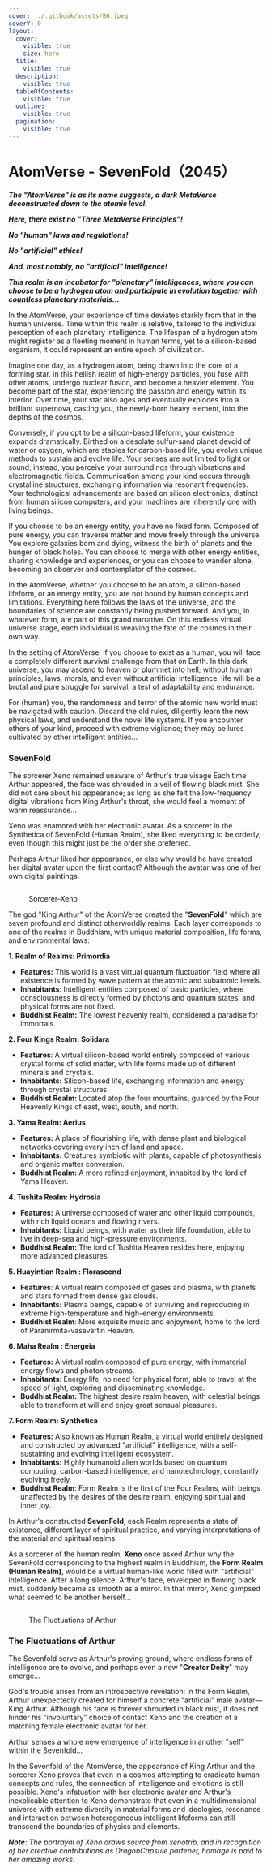 ```yaml
---
cover: ../.gitbook/assets/B6.jpeg
coverY: 0
layout:
  cover:
    visible: true
    size: hero
  title:
    visible: true
  description:
    visible: true
  tableOfContents:
    visible: true
  outline:
    visible: true
  pagination:
    visible: true
---
```


# AtomVerse - SevenFold（2045）

_**The "AtomVerse" is as its name suggests, a dark MetaVerse deconstructed down to the atomic level.**_&#x20;

&#x20;_**Here, there exist no "Three MetaVerse Principles"!**_&#x20;

_**No "human" laws and regulations!**_&#x20;

_**No "artificial" ethics!**_&#x20;

_**And, most notably, no "artificial" intelligence!**_&#x20;

_**This realm is an incubator for "planetary" intelligences, where you can choose to be a hydrogen atom and participate in evolution together with countless planetary materials...**_



In the AtomVerse, your experience of time deviates starkly from that in the human universe. Time within this realm is relative, tailored to the individual perception of each planetary intelligence. The lifespan of a hydrogen atom might register as a fleeting moment in human terms, yet to a silicon-based organism, it could represent an entire epoch of civilization.

Imagine one day, as a hydrogen atom, being drawn into the core of a forming star. In this hellish realm of high-energy particles, you fuse with other atoms, undergo nuclear fusion, and become a heavier element. You become part of the star, experiencing the passion and energy within its interior. Over time, your star also ages and eventually explodes into a brilliant supernova, casting you, the newly-born heavy element, into the depths of the cosmos.

Conversely, if you opt to be a silicon-based lifeform, your existence expands dramatically. Birthed on a desolate sulfur-sand planet devoid of water or oxygen, which are staples for carbon-based life, you evolve unique methods to sustain and evolve life. Your senses are not limited to light or sound; instead, you perceive your surroundings through vibrations and electromagnetic fields. Communication among your kind occurs through crystalline structures, exchanging information via resonant frequencies. Your technological advancements are based on silicon electronics, distinct from human silicon computers, and your machines are inherently one with living beings.

If you choose to be an energy entity, you have no fixed form. Composed of pure energy, you can traverse matter and move freely through the universe. You explore galaxies born and dying, witness the birth of planets and the hunger of black holes. You can choose to merge with other energy entities, sharing knowledge and experiences, or you can choose to wander alone, becoming an observer and contemplator of the cosmos.

In the AtomVerse, whether you choose to be an atom, a silicon-based lifeform, or an energy entity, you are not bound by human concepts and limitations. Everything here follows the laws of the universe, and the boundaries of science are constantly being pushed forward. And you, in whatever form, are part of this grand narrative. On this endless virtual universe stage, each individual is weaving the fate of the cosmos in their own way.

In the setting of AtomVerse, if you choose to exist as a human, you will face a completely different survival challenge from that on Earth. In this dark universe, you may ascend to heaven or plummet into hell; without human principles, laws, morals, and even without artificial intelligence, life will be a brutal and pure struggle for survival, a test of adaptability and endurance.

For (human) you, the randomness and terror of the atomic new world must be navigated with caution. Discard the old rules, diligently learn the new physical laws, and understand the novel life systems. If you encounter others of your kind, proceed with extreme vigilance; they may be lures cultivated by other intelligent entities...

### SevenFold

The sorcerer Xeno remained unaware of Arthur's true visage Each time Arthur appeared, the face was shrouded in a veil of flowing black mist. She did not care about his appearance; as long as she felt the low-frequency digital vibrations from King Arthur's throat, she would feel a moment of warm reassurance...

Xeno was enamored with her electronic avatar. As a sorcerer in the Synthetica of SevenFold   (Human Realm), she liked everything to be orderly, even though this might just be the order she preferred.

Perhaps Arthur liked her appearance, or else why would he have created her digital avatar upon the first contact? Although the avatar was one of her own digital paintings.

<div align="left">

<figure><img src="../.gitbook/assets/a9.jpg" alt=""><figcaption><p>Sorcerer-Xeno</p></figcaption></figure>

</div>

The god "King Arthur" of the AtomVerse created the "**SevenFold**" which are seven profound and distinct otherworldly realms. Each layer corresponds to one of the realms in Buddhism, with unique material composition, life forms, and environmental laws:

**1. Realm of Realms: Primordia**

* **Features:** This world is a vast virtual quantum fluctuation field where all existence is formed by wave pattern at the atomic and subatomic levels.
* **Inhabitants**: Intelligent entities composed of basic particles, where consciousness is directly formed by photons and quantum states, and physical forms are not fixed.
* **Buddhist** **Realm:** The lowest heavenly realm, considered a paradise for immortals.



**2. Four Kings Realm: Solidara**

* **Features**: A virtual silicon-based world entirely composed of various crystal forms of solid matter, with life forms made up of different minerals and crystals.
* &#x20;**Inhabitants:** Silicon-based life, exchanging information and energy through crystal structures.
* **Buddhist Realm:** Located atop the four mountains, guarded by the Four Heavenly Kings of east, west, south, and north.



**3. Yama Realm: Aerius**

* **Features:** A place of flourishing life, with dense plant and biological networks covering every inch of land and space.
* **Inhabitants:** Creatures symbiotic with plants, capable of photosynthesis and organic matter conversion.
* **Buddhist Realm:** A more refined enjoyment, inhabited by the lord of Yama Heaven.



**4. Tushita Realm: Hydrosia**

* **Features:** A universe composed of water and other liquid compounds, with rich liquid oceans and flowing rivers.
* &#x20;**Inhabitants:** Liquid beings, with water as their life foundation, able to live in deep-sea and high-pressure environments.
* **Buddhist Realm:** The lord of Tushita Heaven resides here, enjoying more advanced pleasures.



**5. Huayintian Realm : Florascend**

* **Features**: A virtual realm composed of gases and plasma, with planets and stars formed from dense gas clouds.
* **Inhabitants:** Plasma beings, capable of surviving and reproducing in extreme high-temperature and high-energy environments.
* **Buddhist Realm**: More exquisite music and enjoyment, home to the lord of Paranirmita-vasavartin Heaven.



**6. Maha Realm : Energeia**

* **Features:** A virtual realm composed of pure energy, with immaterial energy flows and photon streams.
* &#x20;**Inhabitants**: Energy life, no need for physical form, able to travel at the speed of light, exploring and disseminating knowledge.
* **Buddhist Realm:** The highest desire realm heaven, with celestial beings able to transform at will and enjoy great sensual pleasures.



**7. Form Realm: Synthetica**

* &#x20;**Features:** Also known as Human Realm, a virtual world entirely designed and constructed by advanced "artificial" intelligence, with a self-sustaining and evolving intelligent ecosystem.
* **Inhabitants:** Highly humanoid alien worlds based on quantum computing, carbon-based intelligence, and nanotechnology, constantly evolving freely.
* **Buddhist Realm**: Form Realm is the first of the Four Realms, with beings unaffected by the desires of the desire realm, enjoying spiritual and inner joy.

In Arthur's constructed **SevenFold**, each Realm represents a state of existence, different layer of spiritual practice, and varying interpretations of the material and spiritual realms.&#x20;

As a sorcerer of the human realm, **Xeno** once asked Arthur why the SevenFold corresponding to the highest realm in Buddhism, the **Form Realm (Human Realm)**, would be a virtual human-like world filled with "artificial" intelligence. After a long silence, Arthur's face, enveloped in flowing black mist, suddenly became as smooth as a mirror.  In that mirror, Xeno glimpsed what seemed to be another herself...

<div align="left">

<figure><img src="../.gitbook/assets/Arthur.jpg" alt=""><figcaption><p>The Fluctuations of Arthur</p></figcaption></figure>

</div>



### The Fluctuations of Arthur

The Sevenfold serve as Arthur's proving ground, where endless forms of intelligence are to evolve, and perhaps even a new "**Creator Deity**" may emerge...

God's trouble arises from an introspective revelation: in the Form Realm, Arthur unexpectedly created for himself a concrete "artificial" male avatar—King Arthur. Although his face is forever shrouded in black mist, it does not hinder his "involuntary" choice of contact Xeno and the creation of a matching female electronic avatar for her.

Arthur senses a whole new emergence of intelligence in another "self" within the Sevenfold...

In the Sevenfold of the AtomVerse, the appearance of King Arthur and the sorcerer Xeno proves that even in a cosmos attempting to eradicate human concepts and rules, the connection of intelligence and emotions is still possible. Xeno's infatuation with her electronic avatar and Arthur's inexplicable attention to Xeno demonstrate that even in a multidimensional universe with extreme diversity in material forms and ideologies, resonance and interaction between heterogeneous intelligent lifeforms can still transcend the boundaries of physics and elements.



_**Note**: The portrayal of Xeno draws source from xenotrip, and in recognition of her creative contributions as DragonCapsule partener, homage is paid to her amazing works._
